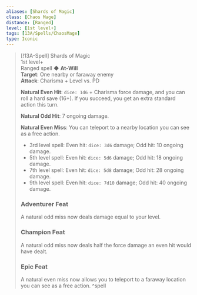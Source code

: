 ```yaml
---
aliases: [Shards of Magic]
class: [Chaos Mage]
distance: [Ranged]
level: [1st level+]
tags: [13A/Spells/ChaosMage]
type: Iconic
---
```


> [!13A-Spell] Shards of Magic  
> 1st level+  
> Ranged spell ◆ **At-Will**  
> **Target**: One nearby or faraway enemy  
> **Attack**: Charisma + Level vs. PD  
>
> **Natural Even Hit**: `dice: 1d6` + Charisma force damage, and you can roll a hard save (16+). If you succeed, you get an extra standard action this turn.
>
> **Natural Odd Hit**: 7 ongoing damage.
>
> **Natural Even Miss**: You can teleport to a nearby location you can see as a free action.
>
> - 3rd level spell: Even hit: `dice: 3d6` damage; Odd hit: 10 ongoing damage.
> - 5th level spell: Even hit: `dice: 5d6` damage; Odd hit: 18 ongoing damage.
> - 7th level spell: Even hit: `dice: 5d8` damage; Odd hit: 28 ongoing damage.
> - 9th level spell: Even hit: `dice: 7d10` damage; Odd hit: 40 ongoing damage.
>
> ### Adventurer Feat
> A natural odd miss now deals damage equal to your level.
>
> ### Champion Feat
> A natural odd miss now deals half the force damage an even hit would have dealt.
>
> ### Epic Feat
> A natural even miss now allows you to teleport to a faraway location you can see as a free action.
^spell
